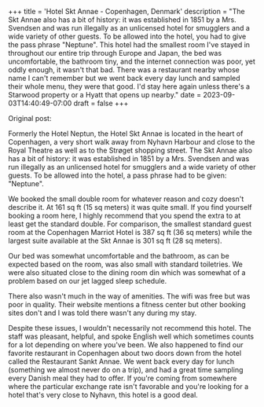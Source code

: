 +++
title = 'Hotel Skt Annae - Copenhagen, Denmark'
description = "The Skt Annae also has a bit of history: it was established in 1851 by a Mrs. Svendsen and was run illegally as an unlicensed hotel for smugglers and a wide variety of other guests. To be allowed into the hotel, you had to give the pass phrase \"Neptune\". This hotel had the smallest room I've stayed in throughout our entire trip through Europe and Japan, the bed was uncomfortable, the bathroom tiny, and the internet connection was poor, yet oddly enough, it wasn't that bad. There was a restaurant nearby whose name I can't remember but we went back every day lunch and sampled their whole menu, they were that good. I'd stay here again unless there's a Starwood property or a Hyatt that opens up nearby."
date = 2023-09-03T14:40:49-07:00
draft = false
+++

Original post:

Formerly the Hotel Neptun, the Hotel Skt Annae is located in the heart of Copenhagen, a very short walk away from Nyhavn Harbour and close to the Royal Theatre as well as to the Strøget shopping street. The Skt Annae also has a bit of history: it was established in 1851 by a Mrs. Svendsen and was run illegally as an unlicensed hotel for smugglers and a wide variety of other guests. To be allowed into the hotel, a pass phrase had to be given: "Neptune".

We booked the small double room for whatever reason and cozy doesn't describe it. At 161 sq ft (15 sq meters) it was quite small. If you find yourself booking a room here, I highly recommend that you spend the extra to at least get the standard double. For comparison, the smallest standard guest room at the Copenhagen Marriot Hotel is 387 sq ft (36 sq meters) while the largest suite available at the Skt Annae is 301 sq ft (28 sq meters).

Our bed was somewhat uncomfortable and the bathroom, as can be expected based on the room, was also small with standard toiletries. We were also situated close to the dining room din which was somewhat of a problem based on our jet lagged sleep schedule.

There also wasn't much in the way of amenities. The wifi was free but was poor in quality. Their website mentions a fitness center but other booking sites don't and I was told there wasn't any during my stay.

Despite these issues, I wouldn't necessarily not recommend this hotel. The staff was pleasant, helpful, and spoke English well which sometimes counts for a lot depending on where you've been. We also happened to find our favorite restaurant in Copenhagen about two doors down from the hotel called the Restaurant Sankt Annae. We went back every day for lunch (something we almost never do on a trip), and had a great time sampling every Danish meal they had to offer. If you're coming from somewhere where the particular exchange rate isn't favorable and you're looking for a hotel that's very close to Nyhavn, this hotel is a good deal.
